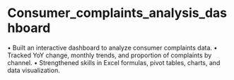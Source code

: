 # Consumer_complaints_analysis_dashboard
• Built an interactive dashboard to analyze consumer complaints data.
• Tracked YoY change, monthly trends, and proportion of complaints by channel.
• Strengthened skills in Excel formulas, pivot tables, charts, and data visualization.
